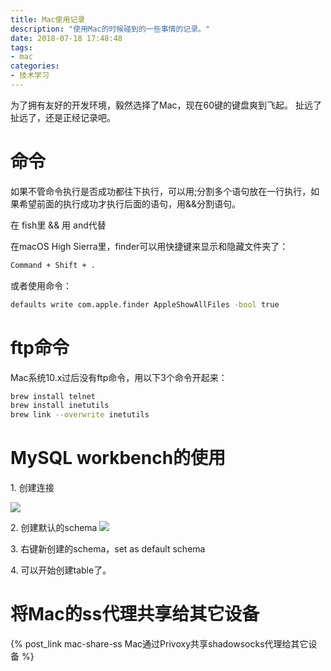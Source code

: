 ```yaml
---
title: Mac使用记录
description: "使用Mac的时候碰到的一些事情的记录。"
date: 2018-07-18 17:48:48
tags: 
- mac
categories:
- 技术学习
---
```

为了拥有友好的开发环境，毅然选择了Mac，现在60键的键盘爽到飞起。
扯远了扯远了，还是正经记录吧。

# 命令
如果不管命令执行是否成功都往下执行，可以用;分割多个语句放在一行执行，如果希望前面的执行成功才执行后面的语句，用&&分割语句。

在 fish里 && 用 and代替

在macOS High Sierra里，finder可以用快捷键来显示和隐藏文件夹了：
```sh
Command + Shift + .
```
或者使用命令：
```sh
defaults write com.apple.finder AppleShowAllFiles -bool true
```

# ftp命令
Mac系统10.x过后没有ftp命令，用以下3个命令开起来：

```sh
brew install telnet
brew install inetutils
brew link --overwrite inetutils
```

# MySQL workbench的使用
1\. 创建连接

![](/images/35B48DAD4E40D85B51F961F42CFDDD2A.jpg)

2\. 创建默认的schema
![](/images/14D6CC4556F6F4E73E2FB578D0D2F26E.jpg)

3\. 右键新创建的schema，set as default schema

4\. 可以开始创建table了。

# 将Mac的ss代理共享给其它设备
{% post_link mac-share-ss Mac通过Privoxy共享shadowsocks代理给其它设备 %}